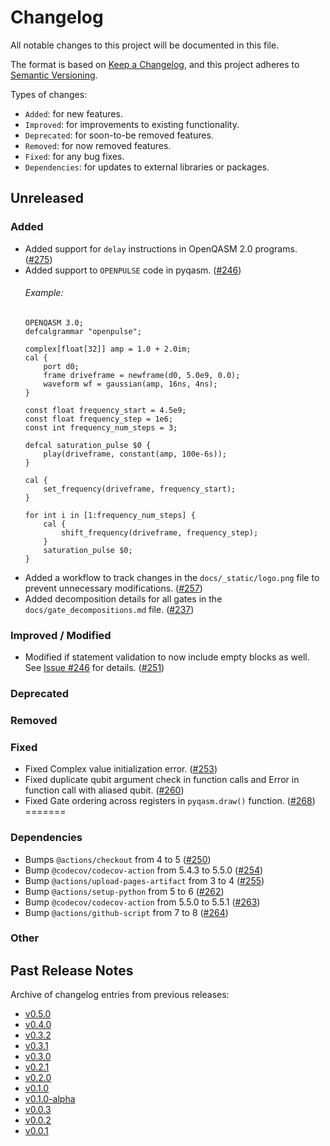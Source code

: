 # Changelog

All notable changes to this project will be documented in this file.

The format is based on [Keep a Changelog](https://keepachangelog.com/en/1.1.0/), and this project adheres to [Semantic Versioning](https://semver.org/spec/v2.0.0.html).

Types of changes:
- `Added`: for new features.
- `Improved`: for improvements to existing functionality.
- `Deprecated`: for soon-to-be removed features.
- `Removed`: for now removed features.
- `Fixed`: for any bug fixes.
- `Dependencies`: for updates to external libraries or packages.

## Unreleased

### Added

- Added support for `delay` instructions in OpenQASM 2.0 programs. ([#275](https://github.com/qBraid/pyqasm/pull/275))
- Added support to `OPENPULSE` code in pyqasm. ([#246](https://github.com/qBraid/pyqasm/pull/246))
  ###### Example:
  ```qasm
  OPENQASM 3.0;
  defcalgrammar "openpulse";
    
  complex[float[32]] amp = 1.0 + 2.0im;
  cal {
      port d0;
      frame driveframe = newframe(d0, 5.0e9, 0.0);
      waveform wf = gaussian(amp, 16ns, 4ns);
  }
    
  const float frequency_start = 4.5e9;
  const float frequency_step = 1e6;
  const int frequency_num_steps = 3;
  
  defcal saturation_pulse $0 {
      play(driveframe, constant(amp, 100e-6s));
  }
    
  cal {
      set_frequency(driveframe, frequency_start);
  }
    
  for int i in [1:frequency_num_steps] {
      cal {
          shift_frequency(driveframe, frequency_step);
      }
      saturation_pulse $0;
  }
  ```
- Added a workflow to track changes in the `docs/_static/logo.png` file to prevent unnecessary modifications. ([#257](https://github.com/qBraid/pyqasm/pull/257))
- Added decomposition details for all gates in the `docs/gate_decompositions.md` file. ([#237](https://github.com/qBraid/pyqasm/pull/237))


### Improved / Modified
- Modified if statement validation to now include empty blocks as well. See [Issue #246](https://github.com/qBraid/pyqasm/issues/246) for details. ([#251](https://github.com/qBraid/pyqasm/pull/251))

### Deprecated

### Removed

### Fixed
- Fixed Complex value initialization error. ([#253](https://github.com/qBraid/pyqasm/pull/253))
- Fixed duplicate qubit argument check in function calls and  Error in function call with aliased qubit. ([#260](https://github.com/qBraid/pyqasm/pull/260))
- Fixed Gate ordering across registers in `pyqasm.draw()` function. ([#268](https://github.com/qBraid/pyqasm/pull/268))
=======


### Dependencies
- Bumps `@actions/checkout` from 4 to 5 ([#250](https://github.com/qBraid/pyqasm/pull/250))
- Bump `@codecov/codecov-action` from 5.4.3 to 5.5.0 ([#254](https://github.com/qBraid/pyqasm/pull/254))
- Bump `@actions/upload-pages-artifact` from 3 to 4 ([#255](https://github.com/qBraid/pyqasm/pull/255))
- Bump `@actions/setup-python` from 5 to 6 ([#262](https://github.com/qBraid/pyqasm/pull/262))
- Bump `@codecov/codecov-action` from 5.5.0 to 5.5.1 ([#263](https://github.com/qBraid/pyqasm/pull/263))
- Bump `@actions/github-script` from 7 to 8 ([#264](https://github.com/qBraid/pyqasm/pull/264))

### Other

## Past Release Notes

Archive of changelog entries from previous releases:

- [v0.5.0](https://github.com/qBraid/pyqasm/releases/tag/v0.5.0)
- [v0.4.0](https://github.com/qBraid/pyqasm/releases/tag/v0.4.0)
- [v0.3.2](https://github.com/qBraid/pyqasm/releases/tag/v0.3.2)
- [v0.3.1](https://github.com/qBraid/pyqasm/releases/tag/v0.3.1)
- [v0.3.0](https://github.com/qBraid/pyqasm/releases/tag/v0.3.0)
- [v0.2.1](https://github.com/qBraid/pyqasm/releases/tag/v0.2.1)
- [v0.2.0](https://github.com/qBraid/pyqasm/releases/tag/v0.2.0)
- [v0.1.0](https://github.com/qBraid/pyqasm/releases/tag/v0.1.0)
- [v0.1.0-alpha](https://github.com/qBraid/pyqasm/releases/tag/v0.1.0-alpha)
- [v0.0.3](https://github.com/qBraid/pyqasm/releases/tag/v0.0.3)
- [v0.0.2](https://github.com/qBraid/pyqasm/releases/tag/v0.0.2)
- [v0.0.1](https://github.com/qBraid/pyqasm/releases/tag/v0.0.1)

